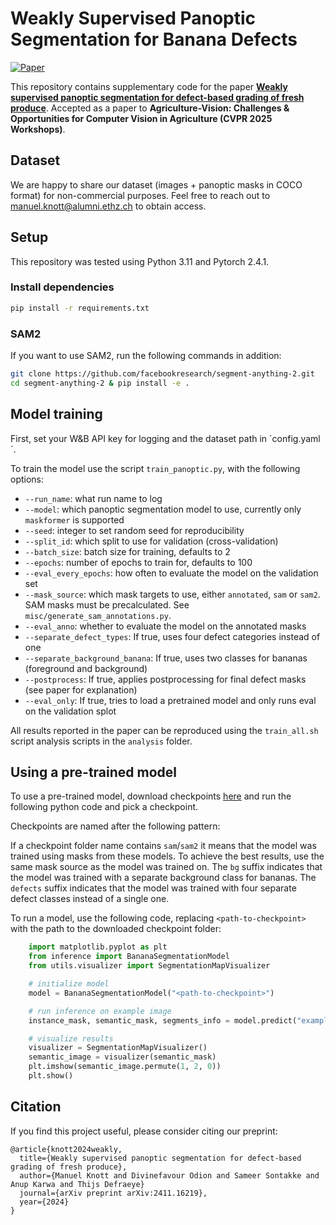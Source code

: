 # Weakly Supervised Panoptic Segmentation for Banana Defects

[![Paper](https://img.shields.io/badge/arXiv-PDF-b31b1b)](https://arxiv.org/abs/2411.16219)

This repository contains supplementary code for the paper [**Weakly supervised panoptic segmentation for defect-based grading of fresh produce**](http://arxiv.org/abs/2411.16219).
Accepted as a paper to **Agriculture-Vision: Challenges & Opportunities for Computer Vision in Agriculture (CVPR 2025 Workshops)**.

## Dataset

We are happy to share our dataset (images + panoptic masks in COCO format) for non-commercial purposes. Feel free to reach out to manuel.knott@alumni.ethz.ch to obtain access.

## Setup

This repository was tested using Python 3.11 and Pytorch 2.4.1.

### Install dependencies

```bash
pip install -r requirements.txt
```

### SAM2

If you want to use SAM2, run the following commands in addition:

```bash
git clone https://github.com/facebookresearch/segment-anything-2.git
cd segment-anything-2 & pip install -e .
```

## Model training

First, set your W&B API key for logging and the dataset path in ´config.yaml´.

To train the model use the script `train_panoptic.py`, with the following options:

- `--run_name`: what run name to log
- `--model`: which panoptic segmentation model to use, currently only `maskformer` is supported
- `--seed`: integer to set random seed for reproducibility
- `--split_id`: which split to use for validation (cross-validation)
- `--batch_size`: batch size for training, defaults to 2
- `--epochs`: number of epochs to train for, defaults to 100
- `--eval_every_epochs`: how often to evaluate the model on the validation set
- `--mask_source`: which mask targets to use, either `annotated`, `sam` or `sam2`. SAM masks must be precalculated. See `misc/generate_sam_annotations.py`.
- `--eval_anno`: whether to evaluate the model on the annotated masks
- `--separate_defect_types`: If true, uses four defect categories instead of one
- `--separate_background_banana`: If true, uses two classes for bananas (foreground and background)
- `--postprocess`: If true, applies postprocessing for final defect masks (see paper for explanation)
- `--eval_only`: If true, tries to load a pretrained model and only runs eval on the validation splot


All results reported in the paper can be reproduced using the `train_all.sh` script analysis scripts in the `analysis` folder.

## Using a pre-trained model

To use a pre-trained model, download checkpoints [here](https://drive.google.com/file/d/1OS8G62eCMR4aN3-gVyY3w8WpoXFQ0qT0/view?usp=sharing) and run the following python code and pick a checkpoint.

Checkpoints are named after the following pattern:

If a checkpoint folder name contains `sam`/`sam2` it means that the model was trained using masks from these models.
To achieve the best results, use the same mask source as the model was trained on.
The `bg` suffix indicates that the model was trained with a separate background class for bananas.
The `defects` suffix indicates that the model was trained with four separate defect classes instead of a single one.

To run a model, use the following code, replacing `<path-to-checkpoint>` with the path to the downloaded checkpoint folder:

```python
    import matplotlib.pyplot as plt
    from inference import BananaSegmentationModel
    from utils.visualizer import SegmentationMapVisualizer

    # initialize model
    model = BananaSegmentationModel("<path-to-checkpoint>")

    # run inference on example image
    instance_mask, semantic_mask, segments_info = model.predict("example.jpg")

    # visualize results
    visualizer = SegmentationMapVisualizer()
    semantic_image = visualizer(semantic_mask)
    plt.imshow(semantic_image.permute(1, 2, 0))
    plt.show()
```

## Citation

If you find this project useful, please consider citing our preprint:
```
@article{knott2024weakly,
  title={Weakly supervised panoptic segmentation for defect-based grading of fresh produce}, 
  author={Manuel Knott and Divinefavour Odion and Sameer Sontakke and Anup Karwa and Thijs Defraeye}
  journal={arXiv preprint arXiv:2411.16219},
  year={2024}
}
```
